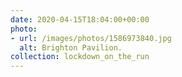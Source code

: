```yaml
---
date: 2020-04-15T18:04:00+00:00
photo:
- url: /images/photos/1586973840.jpg
  alt: Brighton Pavilion.
collection: lockdown_on_the_run
---
```

